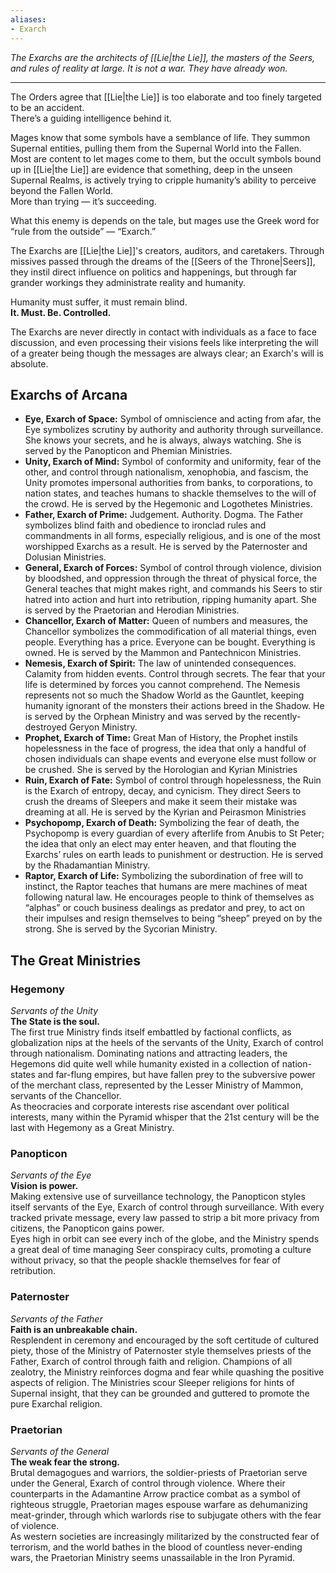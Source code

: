 ```yaml
---
aliases:
- Exarch
---
```


_The Exarchs are the architects of [[Lie|the Lie]], the masters of the Seers, and rules of reality at large. It is not a war. They have already won._

---

The Orders agree that [[Lie|the Lie]] is too elaborate and too finely targeted to be an accident.\
There’s a guiding intelligence behind it.

Mages know that some symbols have a semblance of life. They summon Supernal entities, pulling them from the Supernal World into the Fallen.\
Most are content to let mages come to them, but the occult symbols bound up in [[Lie|the Lie]] are evidence that something, deep in the unseen Supernal Realms, is actively trying to cripple humanity’s ability to perceive beyond the Fallen World.\
More than trying — it’s succeeding.

What this enemy is depends on the tale, but mages use the Greek word for “rule from the outside” — “Exarch.”

The Exarchs are [[Lie|the Lie]]'s creators, auditors, and caretakers. Through missives passed through the dreams of the [[Seers of the Throne|Seers]], they instil direct influence on politics and happenings, but through far grander workings they administrate reality and humanity.

Humanity must suffer, it must remain blind.\
**It. Must. Be. Controlled.**

The Exarchs are never directly in contact with individuals as a face to face discussion, and even processing their visions feels like interpreting the will of a greater being though the messages are always clear; an Exarch's will is absolute.

## Exarchs of Arcana

- **Eye, Exarch of Space:** Symbol of omniscience and acting from afar, the Eye symbolizes scrutiny by authority and authority through surveillance. She knows your secrets, and he is always, always watching. She is served by the Panopticon and Phemian Ministries.
- **Unity, Exarch of Mind:** Symbol of conformity and uniformity, fear of the other, and control through nationalism, xenophobia, and fascism, the Unity promotes impersonal authorities from banks, to corporations, to nation states, and teaches humans to shackle themselves to the will of the crowd. He is served by the Hegemonic and Logothetes Ministries.
- **Father, Exarch of Prime:** Judgement. Authority. Dogma. The Father symbolizes blind faith and obedience to ironclad rules and commandments in all forms, especially religious, and is one of the most worshipped Exarchs as a result. He is served by the Paternoster and Dolusian Ministries.
- **General, Exarch of Forces:** Symbol of control through violence, division by bloodshed, and oppression through the threat of physical force, the General teaches that might makes right, and commands his Seers to stir hatred into action and hurt into retribution, ripping humanity apart. She is served by the Praetorian and Herodian Ministries.
- **Chancellor, Exarch of Matter:** Queen of numbers and measures, the Chancellor symbolizes the commodification of all material things, even people. Everything has a price. Everyone can be bought. Everything is owned. He is served by the Mammon and Pantechnicon Ministries.
- **Nemesis, Exarch of Spirit:** The law of unintended consequences. Calamity from hidden events. Control through secrets. The fear that your life is determined by forces you cannot comprehend. The Nemesis represents not so much the Shadow World as the Gauntlet, keeping humanity ignorant of the monsters their actions breed in the Shadow. He is served by the Orphean Ministry and was served by the recently-destroyed Geryon Ministry.
- **Prophet, Exarch of Time:** Great Man of History, the Prophet instils hopelessness in the face of progress, the idea that only a handful of chosen individuals can shape events and everyone else must follow or be crushed. She is served by the Horologian and Kyrian Ministries
- **Ruin, Exarch of Fate:** Symbol of control through hopelessness, the Ruin is the Exarch of entropy, decay, and cynicism. They direct Seers to crush the dreams of Sleepers and make it seem their mistake was dreaming at all. He is served by the Kyrian and Peirasmon Ministries
- **Psychopomp, Exarch of Death:** Symbolizing the fear of death, the Psychopomp is every guardian of every afterlife from Anubis to St Peter; the idea that only an elect may enter heaven, and that flouting the Exarchs’ rules on earth leads to punishment or destruction. He is served by the Rhadamantian Ministry.
- **Raptor, Exarch of Life:** Symbolizing the subordination of free will to instinct, the Raptor teaches that humans are mere machines of meat following natural law. He encourages people to think of themselves as “alphas” or couch business dealings as predator and prey, to act on their impulses and resign themselves to being “sheep” preyed on by the strong. She is served by the Sycorian Ministry.

## The Great Ministries

### Hegemony

_Servants of the Unity_\
**The State is the soul.**\
The first true Ministry finds itself embattled by factional conflicts, as globalization nips at the heels of the servants of the Unity, Exarch of control through nationalism. Dominating nations and attracting leaders, the Hegemons did quite well while humanity existed in a collection of nation-states and far-flung empires, but have fallen prey to the subversive power of the merchant class, represented by the Lesser Ministry of Mammon, servants of the Chancellor.\
As theocracies and corporate interests rise ascendant over political interests, many within the Pyramid whisper that the 21st century will be the last with Hegemony as a Great Ministry.

### Panopticon

_Servants of the Eye_\
**Vision is power.**\
Making extensive use of surveillance technology, the Panopticon styles itself servants of the Eye, Exarch of control through surveillance. With every tracked private message, every law passed to strip a bit more privacy from citizens, the Panopticon gains power.\
Eyes high in orbit can see every inch of the globe, and the Ministry spends a great deal of time managing Seer conspiracy cults, promoting a culture without privacy, so that the people shackle themselves for fear of retribution.

### Paternoster

_Servants of the Father_\
**Faith is an unbreakable chain.**\
Resplendent in ceremony and encouraged by the soft certitude of cultured piety, those of the Ministry of Paternoster style themselves priests of the Father, Exarch of control through faith and religion. Champions of all zealotry, the Ministry reinforces dogma and fear while quashing the positive aspects of religion. The Ministries scour Sleeper religions for hints of Supernal insight, that they can be grounded and guttered to promote the pure Exarchal religion.

### Praetorian

_Servants of the General_\
**The weak fear the strong.**\
Brutal demagogues and warriors, the soldier-priests of Praetorian serve under the General, Exarch of control through violence. Where their counterparts in the Adamantine Arrow practice combat as a symbol of righteous struggle, Praetorian mages espouse warfare as dehumanizing meat-grinder, through which warlords rise to subjugate others with the fear of violence.\
As western societies are increasingly militarized by the constructed fear of terrorism, and the world bathes in the blood of countless never-ending wars, the Praetorian Ministry seems unassailable in the Iron Pyramid.
